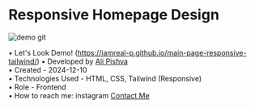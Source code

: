 # Responsive Homepage Design


![demo git](https://github.com/user-attachments/assets/93842655-95f7-4f45-958c-fdc31b6f5054)

• Let's Look Demo! (https://iamreal-p.github.io/main-page-responsive-tailwind/) 
• Developed by [Ali Pishva](https://github.com/iamreal-p)  
• Created - 2024-12-10  
• Technologies Used - HTML, CSS, Tailwind (Responsive)  
• Role - Frontend  
• How to reach me: instagram [Contact Me](https://www.linkedin.com/in/ali-pishva?utm_source=share&utm_campaign=share_via&utm_content=profile&utm_medium=ios_app)
